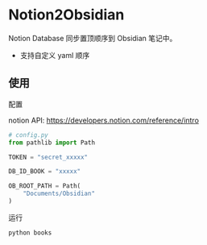 # Notion2Obsidian

Notion Database 同步置顶顺序到 Obsidian 笔记中。

- 支持自定义 yaml 顺序

## 使用 

配置

notion API: <https://developers.notion.com/reference/intro>

```python
# config.py
from pathlib import Path

TOKEN = "secret_xxxxx"

DB_ID_BOOK = "xxxxx"

OB_ROOT_PATH = Path(
    "Documents/Obsidian"
)
```

运行

```shell
python books
```